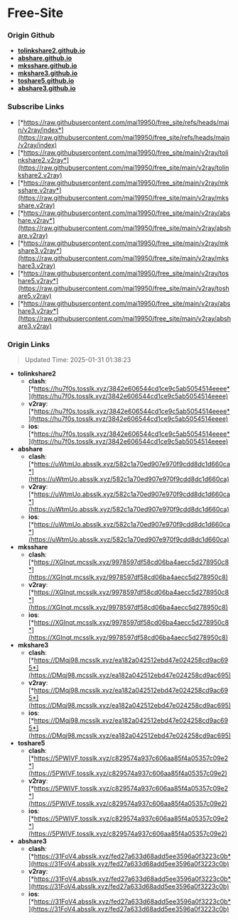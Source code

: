 # Free-Site

### Origin Github

- [**tolinkshare2.github.io**](https://github.com/tolinkshare2/tolinkshare2.github.io)
- [**abshare.github.io**](https://github.com/abshare/abshare.github.io)
- [**mksshare.github.io**](https://github.com/mksshare/mksshare.github.io)
- [**mkshare3.github.io**](https://github.com/mkshare3/mkshare3.github.io)
- [**toshare5.github.io**](https://github.com/toshare5/toshare5.github.io)
- [**abshare3.github.io**](https://github.com/abshare3/abshare3.github.io)

### Subscribe Links

- [*https://raw.githubusercontent.com/mai19950/free_site/refs/heads/main/v2ray/index*](https://raw.githubusercontent.com/mai19950/free_site/refs/heads/main/v2ray/index)
- [*https://raw.githubusercontent.com/mai19950/free_site/main/v2ray/tolinkshare2.v2ray*](https://raw.githubusercontent.com/mai19950/free_site/main/v2ray/tolinkshare2.v2ray)
- [*https://raw.githubusercontent.com/mai19950/free_site/main/v2ray/mksshare.v2ray*](https://raw.githubusercontent.com/mai19950/free_site/main/v2ray/mksshare.v2ray)
- [*https://raw.githubusercontent.com/mai19950/free_site/main/v2ray/abshare.v2ray*](https://raw.githubusercontent.com/mai19950/free_site/main/v2ray/abshare.v2ray)
- [*https://raw.githubusercontent.com/mai19950/free_site/main/v2ray/mkshare3.v2ray*](https://raw.githubusercontent.com/mai19950/free_site/main/v2ray/mkshare3.v2ray)
- [*https://raw.githubusercontent.com/mai19950/free_site/main/v2ray/toshare5.v2ray*](https://raw.githubusercontent.com/mai19950/free_site/main/v2ray/toshare5.v2ray)
- [*https://raw.githubusercontent.com/mai19950/free_site/main/v2ray/abshare3.v2ray*](https://raw.githubusercontent.com/mai19950/free_site/main/v2ray/abshare3.v2ray)

### Origin Links

> Updated Time: 2025-01-31 01:38:23

- **tolinkshare2**
  - **clash**: [*https://hu7f0s.tosslk.xyz/3842e606544cd1ce9c5ab5054514eeee*](https://hu7f0s.tosslk.xyz/3842e606544cd1ce9c5ab5054514eeee)
  - **v2ray**: [*https://hu7f0s.tosslk.xyz/3842e606544cd1ce9c5ab5054514eeee*](https://hu7f0s.tosslk.xyz/3842e606544cd1ce9c5ab5054514eeee)
  - **ios**: [*https://hu7f0s.tosslk.xyz/3842e606544cd1ce9c5ab5054514eeee*](https://hu7f0s.tosslk.xyz/3842e606544cd1ce9c5ab5054514eeee)
- **abshare**
  - **clash**: [*https://uWtmUo.absslk.xyz/582c1a70ed907e970f9cdd8dc1d660ca*](https://uWtmUo.absslk.xyz/582c1a70ed907e970f9cdd8dc1d660ca)
  - **v2ray**: [*https://uWtmUo.absslk.xyz/582c1a70ed907e970f9cdd8dc1d660ca*](https://uWtmUo.absslk.xyz/582c1a70ed907e970f9cdd8dc1d660ca)
  - **ios**: [*https://uWtmUo.absslk.xyz/582c1a70ed907e970f9cdd8dc1d660ca*](https://uWtmUo.absslk.xyz/582c1a70ed907e970f9cdd8dc1d660ca)
- **mksshare**
  - **clash**: [*https://XGInqt.mcsslk.xyz/9978597df58cd06ba4aecc5d278950c8*](https://XGInqt.mcsslk.xyz/9978597df58cd06ba4aecc5d278950c8)
  - **v2ray**: [*https://XGInqt.mcsslk.xyz/9978597df58cd06ba4aecc5d278950c8*](https://XGInqt.mcsslk.xyz/9978597df58cd06ba4aecc5d278950c8)
  - **ios**: [*https://XGInqt.mcsslk.xyz/9978597df58cd06ba4aecc5d278950c8*](https://XGInqt.mcsslk.xyz/9978597df58cd06ba4aecc5d278950c8)
- **mkshare3**
  - **clash**: [*https://DMqj98.mcsslk.xyz/ea182a042512ebd47e024258cd9ac695*](https://DMqj98.mcsslk.xyz/ea182a042512ebd47e024258cd9ac695)
  - **v2ray**: [*https://DMqj98.mcsslk.xyz/ea182a042512ebd47e024258cd9ac695*](https://DMqj98.mcsslk.xyz/ea182a042512ebd47e024258cd9ac695)
  - **ios**: [*https://DMqj98.mcsslk.xyz/ea182a042512ebd47e024258cd9ac695*](https://DMqj98.mcsslk.xyz/ea182a042512ebd47e024258cd9ac695)
- **toshare5**
  - **clash**: [*https://5PWIVF.tosslk.xyz/c829574a937c606aa85f4a05357c09e2*](https://5PWIVF.tosslk.xyz/c829574a937c606aa85f4a05357c09e2)
  - **v2ray**: [*https://5PWIVF.tosslk.xyz/c829574a937c606aa85f4a05357c09e2*](https://5PWIVF.tosslk.xyz/c829574a937c606aa85f4a05357c09e2)
  - **ios**: [*https://5PWIVF.tosslk.xyz/c829574a937c606aa85f4a05357c09e2*](https://5PWIVF.tosslk.xyz/c829574a937c606aa85f4a05357c09e2)
- **abshare3**
  - **clash**: [*https://31FoV4.absslk.xyz/fed27a633d68add5ee3596a0f3223c0b*](https://31FoV4.absslk.xyz/fed27a633d68add5ee3596a0f3223c0b)
  - **v2ray**: [*https://31FoV4.absslk.xyz/fed27a633d68add5ee3596a0f3223c0b*](https://31FoV4.absslk.xyz/fed27a633d68add5ee3596a0f3223c0b)
  - **ios**: [*https://31FoV4.absslk.xyz/fed27a633d68add5ee3596a0f3223c0b*](https://31FoV4.absslk.xyz/fed27a633d68add5ee3596a0f3223c0b)
